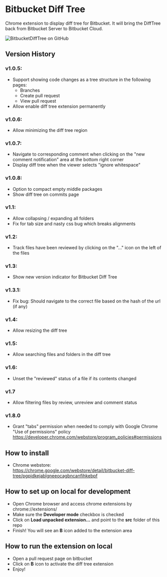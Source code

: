 # Bitbucket Diff Tree

Chrome extension to display diff tree for Bitbucket. It will bring the DiffTree back from Bitbucket Server to Bitbucket Cloud. 

![BitbucketDiffTree on GitHub](dist/screenshot_1280x800.png)

## Version History
### v1.0.5:
* Support showing code changes as a tree structure in the following pages: 
    - Branches
    - Create pull request
    - View pull request
* Allow enable diff tree extension permanently

### v1.0.6:
* Allow minimizing the diff tree region

### v1.0.7:
* Navigate to corresponding comment when clicking on the "new comment notification" area at the bottom right corner
* Display diff tree when the viewer selects "ignore whitespace"

### v1.0.8:
* Option to compact empty middle packages
* Show diff tree on commits page

### v1.1:
* Allow collapsing / expanding all folders
* Fix for tab size and nasty css bug which breaks alignments

### v1.2:
* Track files have been reviewed by clicking on the "..." icon on the left of the files

### v1.3:
* Show new version indicator for Bitbucket Diff Tree

### v1.3.1:
* Fix bug: Should navigate to the correct file based on the hash of the url (if any)

### v1.4:
* Allow resizing the diff tree

### v1.5:
* Allow searching files and folders in the diff tree

### v1.6:
* Unset the "reviewed" status of a file if its contents changed

### v1.7
* Allow filtering files by review, unreview and comment status

### v1.8.0
* Grant "tabs" permission when needed to comply with Google Chrome "Use of permissions" policy
https://developer.chrome.com/webstore/program_policies#permissions

## How to install
- Chrome webstore: https://chrome.google.com/webstore/detail/bitbucket-diff-tree/pgpjdkejablgneeocagbncanfihkebpf

## How to set up on local for development

- Open Chrome browser and access chrome extensions by chrome://extensions/
- Make sure the __Developer mode__ checkbox is checked
- Click on __Load unpacked extension...__ and point to the __src__ folder of this repo
- Finish! You will see an __B__ icon added to the extension area

## How to run the extension on local

- Open a pull request page on bitbucket
- Click on __B__ icon to activate the diff tree extension
- Enjoy!
